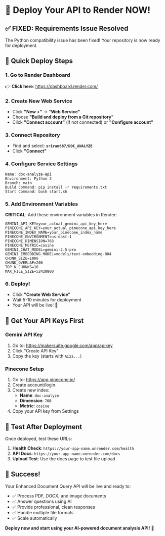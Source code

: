 # 🚀 Deploy Your API to Render NOW!

## ✅ **FIXED: Requirements Issue Resolved**

The Python compatibility issue has been fixed! Your repository is now ready for deployment.

## 🎯 **Quick Deploy Steps**

### 1. Go to Render Dashboard
👉 **Click here**: https://dashboard.render.com/

### 2. Create New Web Service
- Click **"New +"** → **"Web Service"**
- Choose **"Build and deploy from a Git repository"**
- Click **"Connect account"** (if not connected) or **"Configure account"**

### 3. Connect Repository
- Find and select: **`sriram687/DOC_ANALYZE`**
- Click **"Connect"**

### 4. Configure Service Settings
```
Name: doc-analyze-api
Environment: Python 3
Branch: main
Build Command: pip install -r requirements.txt
Start Command: bash start.sh
```

### 5. Add Environment Variables
**CRITICAL**: Add these environment variables in Render:

```
GEMINI_API_KEY=your_actual_gemini_api_key_here
PINECONE_API_KEY=your_actual_pinecone_api_key_here
PINECONE_INDEX_NAME=your_pinecone_index_name
PINECONE_ENVIRONMENT=us-east-1
PINECONE_DIMENSION=768
PINECONE_METRIC=cosine
GEMINI_CHAT_MODEL=gemini-2.5-pro
GEMINI_EMBEDDING_MODEL=models/text-embedding-004
CHUNK_SIZE=1000
CHUNK_OVERLAP=200
TOP_K_CHUNKS=10
MAX_FILE_SIZE=52428800
```

### 6. Deploy!
- Click **"Create Web Service"**
- Wait 5-10 minutes for deployment
- Your API will be live! 🎉

## 🔑 **Get Your API Keys First**

### Gemini API Key
1. Go to: https://makersuite.google.com/app/apikey
2. Click "Create API Key"
3. Copy the key (starts with `AIza...`)

### Pinecone Setup
1. Go to: https://app.pinecone.io/
2. Create account/login
3. Create new index:
   - **Name**: `doc-analyze`
   - **Dimension**: `768`
   - **Metric**: `cosine`
4. Copy your API key from Settings

## 🧪 **Test After Deployment**

Once deployed, test these URLs:

1. **Health Check**: `https://your-app-name.onrender.com/health`
2. **API Docs**: `https://your-app-name.onrender.com/docs`
3. **Upload Test**: Use the docs page to test file upload

## 🎉 **Success!**

Your Enhanced Document Query API will be live and ready to:
- ✅ Process PDF, DOCX, and image documents
- ✅ Answer questions using AI
- ✅ Provide professional, clean responses
- ✅ Handle multiple file formats
- ✅ Scale automatically

**Deploy now and start using your AI-powered document analysis API!** 🚀
